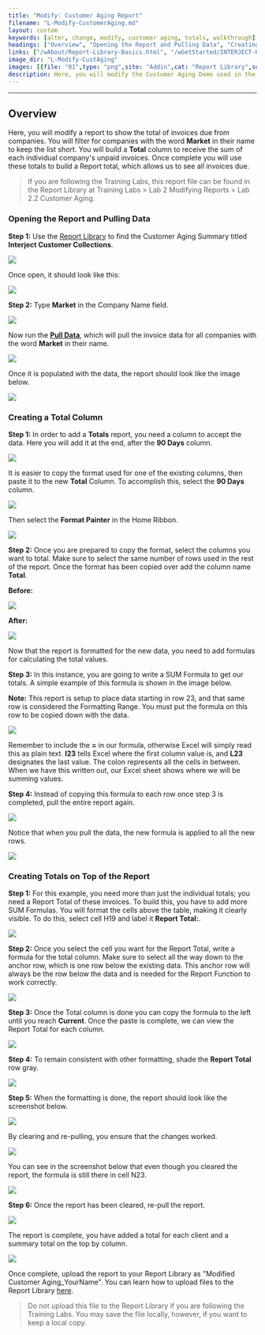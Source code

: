 ```yaml
---
title: "Modify: Customer Aging Report"
filename: "L-Modify-CustomerAging.md"
layout: custom
keywords: [alter, change, modify, customer aging, totals, walkthrough]
headings: ["Overview", "Opening the Report and Pulling Data", "Creating a Total Column", "Creating Totals on Top of the Report"]
links: ["/wAbout/Report-Library-Basics.html", "/wGetStarted/INTERJECT-Ribbon-Menu-Items.html", "/wAbout/ReportLibraryLinks.html"]
image_dir: "L-Modify-CustAging"
images: [{file: "01",type: "png",site: "Addin",cat: "Report Library",sub: "",report: "Interject Customer Collections",ribbon: "Simple",config: ""},{file: "02",type: "png",site: "Addin",cat: "Report",sub: "",report: "Customer Aging Summary",ribbon: "Simple",config: ""},{file: "03",type: "png",site: "Addin",cat: "Report",sub: "",report: "Customer Aging Summary",ribbon: "",config: ""},{file: "04",type: "png",site: "Addin",cat: "Pull Data",sub: "",report: "Customer Aging Summary",ribbon: "Simple",config: ""},{file: "05",type: "png",site: "Addin",cat: "Report",sub: "",report: "Customer Aging Summary",ribbon: "",config: ""},{file: "06",type: "png",site: "Addin",cat: "Report",sub: "",report: "Customer Aging Summary",ribbon: "",config: ""},{file: "07",type: "png",site: "Addin",cat: "Report",sub: "",report: "Customer Aging Summary",ribbon: "",config: ""},{file: "08",type: "png",site: "Excel",cat: "Home",sub: "",report: "",ribbon: "",config: ""},{file: "09",type: "png",site: "Addin",cat: "Report",sub: "",report: "Customer Aging Summary",ribbon: "",config: ""},{file: "10",type: "png",site: "Addin",cat: "Report",sub: "",report: "Customer Aging Summary",ribbon: "",config: ""},{file: "11",type: "png",site: "Addin",cat: "Report",sub: "",report: "Customer Aging Summary",ribbon: "",config: ""},{file: "12",type: "png",site: "Addin",cat: "Pull Data",sub: "",report: "Customer Aging Summary",ribbon: "Simple",config: ""},{file: "13",type: "png",site: "Addin",cat: "Report",sub: "",report: "Customer Aging Summary",ribbon: "",config: ""},{file: "14",type: "png",site: "Addin",cat: "Report",sub: "",report: "Customer Aging Summary",ribbon: "",config: ""},{file: "15",type: "png",site: "Addin",cat: "Report",sub: "",report: "Customer Aging Summary",ribbon: "",config: ""},{file: "16",type: "gif",site: "Addin",cat: "Report",sub: "",report: "Customer Aging Summary",ribbon: "",config: ""},{file: "17",type: "png",site: "Addin",cat: "Report",sub: "",report: "Customer Aging Summary",ribbon: "",config: ""},{file: "18",type: "png",site: "Addin",cat: "Report",sub: "",report: "Customer Aging Summary",ribbon: "",config: ""},{file: "19",type: "png",site: "Addin",cat: "Pull Data",sub: "",report: "Customer Aging Summary",ribbon: "Simple",config: ""},{file: "20",type: "png",site: "Addin",cat: "Report",sub: "",report: "Customer Aging Summary",ribbon: "",config: ""},{file: "21",type: "png",site: "Addin",cat: "Pull Data",sub: "",report: "Customer Aging Summary",ribbon: "Simple",config: ""},{file: "22",type: "png",site: "Addin",cat: "Report",sub: "",report: "Customer Aging Summary",ribbon: "",config: ""}]
description: Here, you will modify the Customer Aging Demo used in the Customer Aging Walkthrough to show the total of invoices due from companies.
---
```

* * *

##  Overview

Here, you will modify a report to show the total of invoices due from companies. You will filter for companies with the word **Market** in their name to keep the list short. You will build a **Total** column to receive the sum of each individual company's unpaid invoices. Once complete you will use these totals to build a Report total, which allows us to see all invoices  due.

<blockquote class=lab_info>
  If you are following the Training Labs, this report file can be found in the Report Library at Training Labs > Lab 2 Modifying Reports > Lab 2.2 Customer Aging.
</blockquote>

###  Opening the Report and Pulling Data

**Step 1:** Use the [Report Library](/wAbout/Report-Library-Basics.html) to find the Customer Aging Summary titled **Interject Customer Collections**.

![](/images/L-Modify-CustAging/01.png)
<br>

Once open, it should look like this:

![](/images/L-Modify-CustAging/02.png)
<br>

**Step 2:** Type **Market** in the Company Name field.

![](/images/L-Modify-CustAging/03.png)
<br>

Now run the [**Pull Data**](/wGetStarted/INTERJECT-Ribbon-Menu-Items.html), which will pull the invoice data for all companies with the word **Market** in their name.

![](/images/L-Modify-CustAging/04.png)
<br>

Once it is populated with the data, the report should look like the image below.

![](/images/L-Modify-CustAging/05.png)
<br>

###  Creating a Total Column

**Step 1:** In order to add a **Totals** report, you need a column to accept the data. Here you will add it at the end, after the **90 Days** column.

![](/images/L-Modify-CustAging/06.png)
<br>

It is easier to copy the format used for one of the existing columns, then paste it to the new **Total** Column. To accomplish this, select the **90 Days** column.

![](/images/L-Modify-CustAging/07.png)
<br>

Then select the **Format Painter** in the Home Ribbon.

![](/images/L-Modify-CustAging/08.png)
<br>

**Step 2:** Once you are prepared to copy the format, select the columns you want to total. Make sure to select the same number of rows used in the rest of the report. Once the format has been copied over add the column name **Total**.

**Before:**

![](/images/L-Modify-CustAging/09.png)
<br>

**After:**

![](/images/L-Modify-CustAging/10.png)
<br>

Now that the report is formatted for the new data, you need to add formulas for calculating the total values.

**Step 3:** In this instance, you are going to write a SUM Formula to get our totals. A simple example of this formula is shown in the image below.

**Note:** This report is setup to place data starting in row 23, and that same row is considered the Formatting Range. You must put the formula on this row to be copied down with the data.

![](/images/L-Modify-CustAging/11.png)
<br>

Remember to include the **=** in our formula, otherwise Excel will simply read this as plain text. **I23** tells Excel where the first column value is, and **L23** designates the last value. The colon represents all the cells in between. When we have this written out, our Excel sheet shows where we will be summing values.

**Step 4:** Instead of copying this formula to each row once step 3 is completed, pull the entire report again.

![](/images/L-Modify-CustAging/12.png)
<br>

Notice that when you pull the data, the new formula is applied to all the new rows.

![](/images/L-Modify-CustAging/13.png)
<br>

###  Creating Totals on Top of the Report

**Step 1:** For this example, you need more than just the individual totals; you need a Report Total of these invoices. To build this, you have to add more SUM Formulas. You will format the cells above the table, making it clearly visible. To do this, select cell H19 and label it **Report Total:**.

![](/images/L-Modify-CustAging/14.png)
<br>

**Step 2:** Once you select the cell you want for the Report Total, write a formula for the total column. Make sure to select all the way down to the anchor row, which is one row below the existing data. This anchor row will always be the row below the data and is needed for the Report Function to work correctly.

![](/images/L-Modify-CustAging/15.png)
<br>

**Step 3:** Once the Total column is done you can copy the formula to the left until you reach **Current**. Once the paste is complete, we can view the Report Total for each column.

![](/images/L-Modify-CustAging/16.gif)
<br>

**Step 4:** To remain consistent with other formatting, shade the **Report Total** row gray.

![](/images/L-Modify-CustAging/17.png)
<br>

**Step 5:** When the formatting is done, the report should look like the screenshot below.

![](/images/L-Modify-CustAging/18.png)
<br>

By clearing and re-pulling, you ensure that the changes worked.

![](/images/L-Modify-CustAging/19.png)
<br>

You can see in the screenshot below that even though you cleared the report, the formula is still there in cell N23.

![](/images/L-Modify-CustAging/20.png)
<br>

**Step 6:** Once the report has been cleared, re-pull the report.

![](/images/L-Modify-CustAging/21.png)
<br>

The report is complete, you have added a total for each client and a summary total on the top by column.

![](/images/L-Modify-CustAging/22.png)
<br>

Once complete, upload the report to your Report Library as "Modified Customer Aging_YourName". You can learn how to upload files to the Report Library [here](/wAbout/ReportLibraryLinks.html).

<blockquote class=lab_info>
  Do not upload this file to the Report Library if you are following the Training Labs. You may save the file locally, however, if you want to keep a local copy.
</blockquote>
